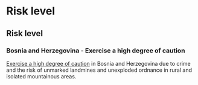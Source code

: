 # Risk level

## Risk level

### Bosnia and Herzegovina - Exercise a high degree of caution

[Exercise a high degree of caution](#levels "Risk Levels") in Bosnia and Herzegovina due to crime and the risk of unmarked landmines and unexploded ordnance in rural and isolated mountainous areas.